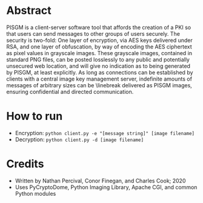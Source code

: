# Abstract
PISGM is a client-server software tool that affords the creation of a PKI so that users can send messages to other groups of users securely.
The security is two-fold: One layer of encryption, via AES keys delivered under RSA, and one layer of obfuscation, by way of encoding the AES ciphertext as pixel values in grayscale images.
These grayscale images, contained in standard PNG files, can be posted losslessly to any public and potentially unsecured web location, and will give no indication as to being generated by PISGM, at least explicitly.
As long as connections can be established by clients with a central image key management server, indefinite amounts of messages of arbitrary sizes can be \linebreak delivered as PISGM images, ensuring confidential and directed communication.

# How to run
* Encryption: `python client.py -e "[message string]" [image filename]`
* Decryption: `python client.py -d [image filename]`

# Credits
* Written by Nathan Percival, Conor Finegan, and Charles Cook; 2020
* Uses PyCryptoDome, Python Imaging Library, Apache CGI, and common Python modules
